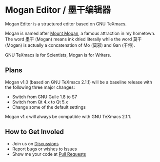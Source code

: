 # Mogan Editor / 墨干编辑器
Mogan Editor is a structured editor based on GNU TeXmacs.

Mogan is named after [Mount Mogan](https://en.wikipedia.org/wiki/Mount_Mogan), a famous attraction in my hometown. The word 墨干 (Mogan) means ink dried literally while the word 莫干 (Mogan) is actually a concatenation of Mo (莫邪) and Gan (干将).

GNU TeXmacs is for Scientists, Mogan is for Writers.

## Plans
Mogan v1.0 (based on GNU TeXmacs 2.1.1) will be a baseline release with the following three major changes:
+ Switch from GNU Guile 1.8 to S7
+ Switch from Qt 4.x to Qt 5.x
+ Change some of the default settings

Mogan v1.x will always be compatible with GNU TeXmacs 2.1.1.

## How to Get Involed
+ Join us on [Discussions](https://github.com/XmacsLabs/mogan/discussions)
+ Report bugs or wishes to [Issues](https://github.com/XmacsLabs/mogan/issues)
+ Show me your code at [Pull Requests](https://github.com/XmacsLabs/mogan/pulls)
